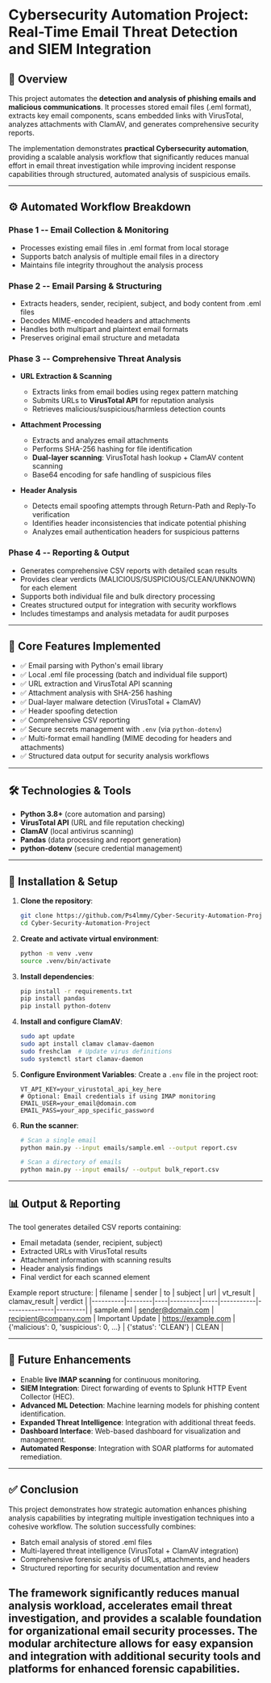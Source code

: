 # Cybersecurity Automation Project: Real-Time Email Threat Detection and SIEM Integration

## 📌 Overview

This project automates the **detection and analysis of phishing emails and malicious communications**. It processes stored email files (.eml format), extracts key email components, scans embedded links with VirusTotal, analyzes attachments with ClamAV, and generates comprehensive security reports.

The implementation demonstrates **practical Cybersecurity automation**, providing a scalable analysis workflow that significantly reduces manual effort in email threat investigation while improving incident response capabilities through structured, automated analysis of suspicious emails.

---

## ⚙️ Automated Workflow Breakdown

### Phase 1 -- Email Collection & Monitoring
- Processes existing email files in .eml format from local storage
- Supports batch analysis of multiple email files in a directory
- Maintains file integrity throughout the analysis process

### Phase 2 -- Email Parsing & Structuring
- Extracts headers, sender, recipient, subject, and body content from .eml files
- Decodes MIME-encoded headers and attachments
- Handles both multipart and plaintext email formats
- Preserves original email structure and metadata

### Phase 3 -- Comprehensive Threat Analysis
- **URL Extraction & Scanning**
  - Extracts links from email bodies using regex pattern matching
  - Submits URLs to **VirusTotal API** for reputation analysis
  - Retrieves malicious/suspicious/harmless detection counts

- **Attachment Processing**
  - Extracts and analyzes email attachments
  - Performs SHA-256 hashing for file identification
  - **Dual-layer scanning**: VirusTotal hash lookup + ClamAV content scanning
  - Base64 encoding for safe handling of suspicious files

- **Header Analysis**
  - Detects email spoofing attempts through Return-Path and Reply-To verification
  - Identifies header inconsistencies that indicate potential phishing
  - Analyzes email authentication headers for suspicious patterns

### Phase 4 -- Reporting & Output
- Generates comprehensive CSV reports with detailed scan results
- Provides clear verdicts (MALICIOUS/SUSPICIOUS/CLEAN/UNKNOWN) for each element
- Supports both individual file and bulk directory processing
- Creates structured output for integration with security workflows
- Includes timestamps and analysis metadata for audit purposes

---

## 🔑 Core Features Implemented

- ✅ Email parsing with Python's email library
- ✅ Local .eml file processing (batch and individual file support)
- ✅ URL extraction and VirusTotal API scanning
- ✅ Attachment analysis with SHA-256 hashing
- ✅ Dual-layer malware detection (VirusTotal + ClamAV)
- ✅ Header spoofing detection
- ✅ Comprehensive CSV reporting
- ✅ Secure secrets management with `.env` (via `python-dotenv`)
- ✅ Multi-format email handling (MIME decoding for headers and attachments)
- ✅ Structured data output for security analysis workflows

---

## 🛠️ Technologies & Tools

- **Python 3.8+** (core automation and parsing)
- **VirusTotal API** (URL and file reputation checking)
- **ClamAV** (local antivirus scanning)
- **Pandas** (data processing and report generation)
- **python-dotenv** (secure credential management)

---

## 🚀 Installation & Setup

1. **Clone the repository**:
   ```bash
   git clone https://github.com/Ps4lmmy/Cyber-Security-Automation-Project.git
   cd Cyber-Security-Automation-Project
   ```

2. **Create and activate virtual environment**:
   ```bash
   python -m venv .venv   
   source .venv/bin/activate
   ```

3. **Install dependencies**:
   ```bash
   pip install -r requirements.txt
   pip install pandas
   pip install python-dotenv
   ```

4. **Install and configure ClamAV**:
   ```bash
   sudo apt update
   sudo apt install clamav clamav-daemon
   sudo freshclam  # Update virus definitions
   sudo systemctl start clamav-daemon
   ```

5. **Configure Environment Variables**:
   Create a `.env` file in the project root:
   ```env
   VT_API_KEY=your_virustotal_api_key_here
   # Optional: Email credentials if using IMAP monitoring
   EMAIL_USER=your_email@domain.com
   EMAIL_PASS=your_app_specific_password
   ```

6. **Run the scanner**:
   ```bash
   # Scan a single email
   python main.py --input emails/sample.eml --output report.csv
   
   # Scan a directory of emails
   python main.py --input emails/ --output bulk_report.csv
   ```

---

## 📊 Output & Reporting

The tool generates detailed CSV reports containing:
- Email metadata (sender, recipient, subject)
- Extracted URLs with VirusTotal results
- Attachment information with scanning results
- Header analysis findings
- Final verdict for each scanned element

Example report structure:
| filename | sender | to | subject | url | vt_result | clamav_result | verdict |
|----------|--------|----|---------|-----|-----------|---------------|---------|
| sample.eml | sender@domain.com | recipient@company.com | Important Update | https://example.com | {'malicious': 0, 'suspicious': 0, ...} | {'status': 'CLEAN'} | CLEAN |

---

## 🔮 Future Enhancements

- Enable **live IMAP scanning** for continuous monitoring.
- **SIEM Integration**: Direct forwarding of events to Splunk HTTP Event Collector (HEC).
- **Advanced ML Detection**: Machine learning models for phishing content identification.
- **Expanded Threat Intelligence**: Integration with additional threat feeds.
- **Dashboard Interface**: Web-based dashboard for visualization and management.
- **Automated Response**: Integration with SOAR platforms for automated remediation.

---

## ✅ Conclusion

This project demonstrates how strategic automation enhances phishing analysis capabilities by integrating multiple investigation techniques into a cohesive workflow. The solution successfully combines:

- Batch email analysis of stored .eml files
- Multi-layered threat intelligence (VirusTotal + ClamAV integration)
- Comprehensive forensic analysis of URLs, attachments, and headers
- Structured reporting for security documentation and review

The framework significantly reduces manual analysis workload, accelerates email threat investigation, and provides a scalable foundation for organizational email security processes. The modular architecture allows for easy expansion and integration with additional security tools and platforms for enhanced forensic capabilities.
---